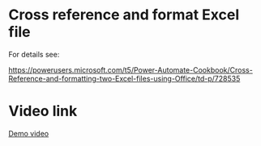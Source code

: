 # Cross reference and format Excel file

For details see: 

https://powerusers.microsoft.com/t5/Power-Automate-Cookbook/Cross-Reference-and-formatting-two-Excel-files-using-Office/td-p/728535


# Video link

[Demo video](https://youtu.be/dVwqBf483qo)
